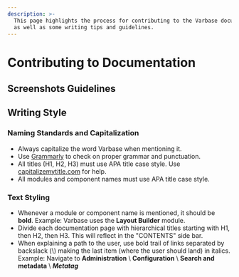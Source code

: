 ```yaml
---
description: >-
  This page highlights the process for contributing to the Varbase documentation
  as well as some writing tips and guidelines.
---
```


# Contributing to Documentation

## Screenshots Guidelines



## Writing Style

### Naming Standards and Capitalization

* Always capitalize the word Varbase when mentioning it. 
* Use [Grammarly](https://www.grammarly.com/) to check on proper grammar and punctuation.  
* All titles \(H1, H2, H3\) must use APA title case style. Use [capitalizemytitle.com](https://capitalizemytitle.com/) for help. 
* All modules and component names must use APA title case style. 

### Text Styling

* Whenever a module or component name is mentioned, it should be **bold**.  Example: Varbase uses the **Layout Builder** module. 
* Divide each documentation page with hierarchical titles starting with H1, then H2, then H3. This will reflect in the "CONTENTS" side bar. 
* When explaining a path to the user, use bold trail of links separated by backslack \(\\) making the last item \(where the user should land\) in italics. Example: Navigate to **Administration** \ **Configuration** \ **Search and metadata** \ _**Metatag**_

